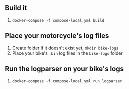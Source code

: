 Build it
--------
1. `docker-compose -f compose-local.yml build`

Place your motorcycle's log files
---------------------------------
1. Create folder if it doesn't exist yet, `mkdir bike-logs`
2. Place your bike's `.bin` log files in the `bike-logs` folder

Run the logparser on your bike's logs
-------------------------------------
1. `docker-compose -f compose-local.yml run logparser`

